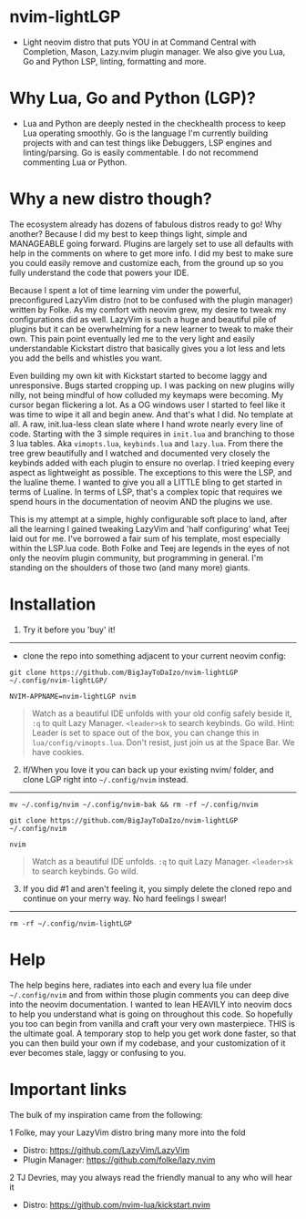 # nvim-lightLGP
* Light neovim distro that puts YOU in at Command Central with Completion, Mason, Lazy.nvim plugin manager. We also give you Lua, Go and Python LSP, linting, formatting and more.
# Why Lua, Go and Python (LGP)?
* Lua and Python are deeply nested in the checkhealth process to keep Lua operating smoothly.  Go is the language I'm currently building projects with and can test things like Debuggers, LSP engines and linting/parsing. Go is easily commentable.  I do not recommend commenting Lua or Python.

# Why a new distro though?
The ecosystem already has dozens of fabulous distros ready to go!  Why another? Because I did my best to keep things light, simple and MANAGEABLE going forward.  Plugins are largely set to use all defaults with help in the comments on where to get more info. I did my best to make sure you could easily remove and customize each, from the ground up so you fully understand the code that powers your IDE.

Because I spent a lot of time learning vim under the powerful, preconfigured LazyVim distro (not to be confused with the plugin manager) written by Folke. As my comfort with neovim grew, my desire to tweak my configurations did as well.  LazyVim is such a huge and beautiful pile of plugins but it can be overwhelming for a new learner to tweak to make their own.  This pain point eventually led me to the very light and easily understandable Kickstart distro that basically gives you a lot less and lets you add the bells and whistles you want.

Even building my own kit with Kickstart started to become laggy and unresponsive.  Bugs started cropping up. I was packing on new plugins willy nilly, not being mindful of how colluded my keymaps were becoming.  My cursor began flickering a lot.  As a OG windows user I started to feel like it was time to wipe it all and begin anew.  And that's what I did.  No template at all.  A raw, init.lua-less clean slate where I hand wrote nearly every line of code.  Starting with the 3 simple requires in `init.lua` and branching to those 3 lua tables. Aka `vimopts.lua`, `keybinds.lua` and `lazy.lua`.  From there the tree grew beautifully and I watched and documented very closely the keybinds added with each plugin to ensure no overlap.  I tried keeping every aspect as lightweight as possible.  The exceptions to this were the LSP, and the lualine theme.  I wanted to give you all a LITTLE bling to get started in terms of Lualine. In terms of LSP, that's a complex topic that requires we spend hours in the documentation of neovim AND the plugins we use.

This is my attempt at a simple, highly configurable soft place to land, after all the learning I gained tweaking LazyVim and 'half configuring' what Teej laid out for me.  I've borrowed a fair sum of his template, most especially within the LSP.lua code.  Both Folke and Teej are legends in the eyes of not only the neovim plugin community, but programming in general.  I'm standing on the shoulders of those two (and many more) giants.


# Installation

1) Try it before you 'buy' it!
---
* clone the repo into something adjacent to your current neovim config:
```
git clone https://github.com/BigJayToDaIzo/nvim-lightLGP ~/.config/nvim-lightLGP/
```
```
NVIM-APPNAME=nvim-lightLGP nvim
```
> Watch as a beautiful IDE unfolds with your old config safely beside it, `:q` to quit Lazy Manager. `<leader>sk` to search keybinds. Go wild. Hint: Leader is set to space out of the box, you can change this in `lua/config/vimopts.lua`. Don't resist, just join us at the Space Bar. We have cookies.

2) If/When you love it you can back up your existing nvim/ folder, and clone LGP right into `~/.config/nvim` instead.
---
```
mv ~/.config/nvim ~/.config/nvim-bak && rm -rf ~/.config/nvim
```
```
git clone https://github.com/BigJayToDaIzo/nvim-lightLGP ~/.config/nvim
```
```
nvim
```
> Watch as a beautiful IDE unfolds. `:q` to quit Lazy Manager. `<leader>sk` to search keybinds. Go wild.

3) If you did #1 and aren't feeling it, you simply delete the cloned repo and continue on your merry way.  No hard feelings I swear!
---
```
rm -rf ~/.config/nvim-lightLGP
```


# Help

The help begins here, radiates into each and every lua file under `~/.config/nvim` and from within those plugin comments you can deep dive into the neovim documentation.  I wanted to lean HEAVILY into neovim docs to help you understand what is going on throughout this code.  So hopefully you too can begin from vanilla and craft your very own masterpiece.  THIS is the ultimate goal.  A temporary stop to help you get work done faster, so that you can then build your own if my codebase, and your customization of it ever becomes stale, laggy or confusing to you.

# Important links

The bulk of my inspiration came from the following:

1 Folke, may your LazyVim distro bring many more into the fold
- Distro: https://github.com/LazyVim/LazyVim
- Plugin Manager: https://github.com/folke/lazy.nvim

2 TJ Devries, may you always read the friendly manual to any who will hear it

- Distro: https://github.com/nvim-lua/kickstart.nvim

